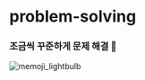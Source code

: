 # problem-solving
### 조금씩 꾸준하게 문제 해결 🤔
![memoji_lightbulb](https://user-images.githubusercontent.com/21357387/212549149-2829350a-41a8-43aa-9f63-fa90947a5764.png)
